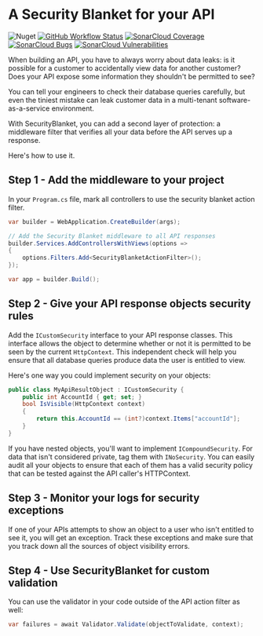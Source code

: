 # A Security Blanket for your API

![Nuget](https://img.shields.io/nuget/v/SecurityBlanket)
[![GitHub Workflow Status](https://img.shields.io/github/actions/workflow/status/tspence/security-blanket/dotnet.yml?branch=main)](https://github.com/tspence/security-blanket/actions/workflows/dotnet.yml)
[![SonarCloud Coverage](https://sonarcloud.io/api/project_badges/measure?project=tspence_security-blanket&metric=coverage)](https://sonarcloud.io/summary/overall?id=tspence_security-blanket)
[![SonarCloud Bugs](https://sonarcloud.io/api/project_badges/measure?project=tspence_security-blanket&metric=bugs)](https://sonarcloud.io/summary/overall?id=tspence_security-blanket)
[![SonarCloud Vulnerabilities](https://sonarcloud.io/api/project_badges/measure?project=tspence_security-blanket&metric=vulnerabilities)](https://sonarcloud.io/summary/overall?id=tspence_security-blanket)

When building an API, you have to always worry about data leaks: is it possible for
a customer to accidentally view data for another customer?  Does your API expose
some information they shouldn't be permitted to see?

You can tell your engineers to check their database queries carefully, but even the
tiniest mistake can leak customer data in a multi-tenant software-as-a-service 
environment.

With SecurityBlanket, you can add a second layer of protection: a middleware filter
that verifies all your data before the API serves up a response.

Here's how to use it.

## Step 1 - Add the middleware to your project

In your `Program.cs` file, mark all controllers to use the security blanket action filter.

```csharp
var builder = WebApplication.CreateBuilder(args);

// Add the Security Blanket middleware to all API responses
builder.Services.AddControllersWithViews(options =>
{
    options.Filters.Add<SecurityBlanketActionFilter>();
});

var app = builder.Build();
```

## Step 2 - Give your API response objects security rules

Add the `ICustomSecurity` interface to your API response classes.
This interface allows the object to determine whether or not it is permitted to be seen
by the current `HttpContext`.  This independent check will help you ensure that all
database queries produce data the user is entitled to view.

Here's one way you could implement security on your objects:

```csharp
public class MyApiResultObject : ICustomSecurity {
    public int AccountId { get; set; }
    bool IsVisible(HttpContext context)
    {
        return this.AccountId == (int?)context.Items["accountId"];
    }
}
```

If you have nested objects, you'll want to implement `ICompoundSecurity`.  For data
that isn't considered private, tag them with `INoSecurity`.  You can easily audit
all your objects to ensure that each of them has a valid security policy that can be
tested against the API caller's HTTPContext.

## Step 3 - Monitor your logs for security exceptions

If one of your APIs attempts to show an object to a user who isn't entitled to see it,
you will get an exception.  Track these exceptions and make sure that you track down
all the sources of object visibility errors.

## Step 4 - Use SecurityBlanket for custom validation

You can use the validator in your code outside of the API action filter as well:

```csharp
var failures = await Validator.Validate(objectToValidate, context);
```
